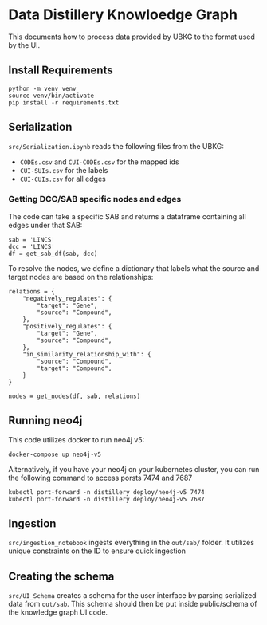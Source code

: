 # Data Distillery Knowloedge Graph
This documents how to process data provided by UBKG to the format used by the UI.

## Install Requirements
```
python -m venv venv
source venv/bin/activate
pip install -r requirements.txt
``` 

## Serialization
`src/Serialization.ipynb` reads the following files from the UBKG:
* `CODEs.csv` and `CUI-CODEs.csv` for the mapped ids
* `CUI-SUIs.csv` for the labels
* `CUI-CUIs.csv` for all edges

### Getting DCC/SAB specific nodes and edges

The code can take a specific SAB and returns a dataframe containing all edges under that SAB:

```
sab = 'LINCS'
dcc = 'LINCS'
df = get_sab_df(sab, dcc)
```

To resolve the nodes, we define a dictionary that labels what the source and target nodes are based on the relationships:

```
relations = {
	"negatively_regulates": {
		"target": "Gene",
		"source": "Compound",
	},
	"positively_regulates": {
		"target": "Gene",
		"source": "Compound",
	},
	"in_similarity_relationship_with": {
		"source": "Compound",
		"target": "Compound",
	}
}

nodes = get_nodes(df, sab, relations)
```

## Running neo4j

This code utilizes docker to run neo4j v5:

```
docker-compose up neo4j-v5
```

Alternatively, if you have your neo4j on your kubernetes cluster, you can run the following command to access porsts 7474 and 7687

```
kubectl port-forward -n distillery deploy/neo4j-v5 7474
kubectl port-forward -n distillery deploy/neo4j-v5 7687
```

## Ingestion
`src/ingestion_notebook` ingests everything in the `out/sab/` folder. It utilizes unique constraints on the ID to ensure quick ingestion

## Creating the schema

`src/UI_Schema`  creates a schema for the user interface by parsing serialized data from `out/sab`. This schema should then be put inside public/schema of the knowledge graph UI code.